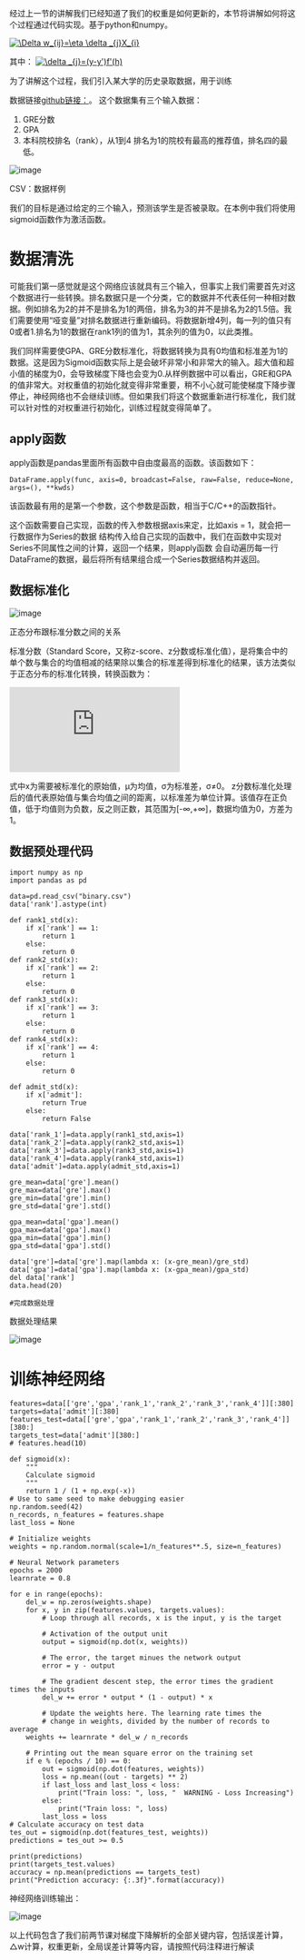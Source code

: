 经过上一节的讲解我们已经知道了我们的权重是如何更新的，本节将讲解如何将这个过程通过代码实现。基于python和numpy。

<a href="http://www.codecogs.com/eqnedit.php?latex=\Delta&space;w_{ij}=\eta&space;\delta&space;_{j}X_{i}" target="_blank"><img src="http://latex.codecogs.com/gif.latex?\Delta&space;w_{ij}=\eta&space;\delta&space;_{j}X_{i}" title="\Delta w_{ij}=\eta \delta _{j}X_{i}" /></a>

其中：
<a href="http://www.codecogs.com/eqnedit.php?latex=\delta&space;_{j}=(y-y')f'(h)" target="_blank"><img src="http://latex.codecogs.com/gif.latex?\delta&space;_{j}=(y-y')f'(h)" title="\delta _{j}=(y-y')f'(h)" /></a>

为了讲解这个过程，我们引入某大学的历史录取数据，用于训练

数据链接[github链接：](http://note.youdao.com/)。
这个数据集有三个输入数据：
1. GRE分数
2. GPA
3. 本科院校排名（rank），从1到4
排名为1的院校有最高的推荐值，排名四的最低。

![image](http://note.youdao.com/favicon.ico)

CSV：数据样例

我们的目标是通过给定的三个输入，预测该学生是否被录取。在本例中我们将使用sigmoid函数作为激活函数。
# 数据清洗
可能我们第一感觉就是这个网络应该就具有三个输入，但事实上我们需要首先对这个数据进行一些转换。排名数据只是一个分类，它的数据并不代表任何一种相对数据。例如排名为2的并不是排名为1的两倍，排名为3的并不是排名为2的1.5倍。我们需要使用“哑变量”对排名数据进行重新编码。将数据新增4列，每一列的值只有0或者1.排名为1的数据在rank1列的值为1，其余列的值为0，以此类推。

我们同样需要使GPA、GRE分数标准化，将数据转换为具有0均值和标准差为1的数据。这是因为Sigmoid函数实际上是会破坏非常小和非常大的输入。超大值和超小值的梯度为0，会导致梯度下降也会变为0.从样例数据中可以看出，GRE和GPA的值非常大。对权重值的初始化就变得非常重要，稍不小心就可能使梯度下降步骤停止，神经网络也不会继续训练。但如果我们将这个数据重新进行标准化，我们就可以针对性的对权重进行初始化，训练过程就变得简单了。
 
##  apply函数
apply函数是pandas里面所有函数中自由度最高的函数。该函数如下：

```
DataFrame.apply(func, axis=0, broadcast=False, raw=False, reduce=None, args=(), **kwds)
```

该函数最有用的是第一个参数，这个参数是函数，相当于C/C++的函数指针。

这个函数需要自己实现，函数的传入参数根据axis来定，比如axis = 1，就会把一行数据作为Series的数据 
结构传入给自己实现的函数中，我们在函数中实现对Series不同属性之间的计算，返回一个结果，则apply函数 
会自动遍历每一行DataFrame的数据，最后将所有结果组合成一个Series数据结构并返回。

## 数据标准化
![image](https://upload-images.jianshu.io/upload_images/1428402-2968ecec845658fd.png?imageMogr2/auto-orient/strip%7CimageView2/2/w/1000/format/webp)

正态分布跟标准分数之间的关系

标准分数（Standard Score，又称z-score、z分数或标准化值），是将集合中的单个数与集合的均值相减的结果除以集合的标准差得到标准化的结果，该方法类似于正态分布的标准化转换，转换函数为：

![image](http://latex.codecogs.com/png.latex?%7B%5Crm%7Bz%7D%7D%20=%20%5Cfrac%7B%7Bx%20-%20%5Cmu%20%7D%7D%7B%5Csigma%20%7D)

式中x为需要被标准化的原始值，μ为均值，σ为标准差，σ≠0。
z分数标准化处理后的值代表原始值与集合均值之间的距离，以标准差为单位计算。该值存在正负值，低于均值则为负数，反之则正数，其范围为[-∞,+∞]，数据均值为0，方差为1。

## 数据预处理代码

```
import numpy as np
import pandas as pd

data=pd.read_csv("binary.csv")
data['rank'].astype(int)

def rank1_std(x):
    if x['rank'] == 1:
        return 1
    else:
        return 0
def rank2_std(x):
    if x['rank'] == 2:
        return 1
    else:
        return 0
def rank3_std(x):
    if x['rank'] == 3:
        return 1
    else:
        return 0
def rank4_std(x):
    if x['rank'] == 4:
        return 1
    else:
        return 0
    
def admit_std(x):
    if x['admit']:
        return True
    else:
        return False

data['rank_1']=data.apply(rank1_std,axis=1)
data['rank_2']=data.apply(rank2_std,axis=1)
data['rank_3']=data.apply(rank3_std,axis=1)
data['rank_4']=data.apply(rank4_std,axis=1)
data['admit']=data.apply(admit_std,axis=1)

gre_mean=data['gre'].mean()
gre_max=data['gre'].max()
gre_min=data['gre'].min()
gre_std=data['gre'].std()

gpa_mean=data['gpa'].mean()
gpa_max=data['gpa'].max()
gpa_min=data['gpa'].min()
gpa_std=data['gpa'].std()

data['gre']=data['gre'].map(lambda x: (x-gre_mean)/gre_std)
data['gpa']=data['gpa'].map(lambda x: (x-gpa_mean)/gpa_std)
del data['rank']
data.head(20)

#完成数据处理
```
数据处理结果

![image](http://note.youdao.com/favicon.ico)

# 训练神经网络


```
features=data[['gre','gpa','rank_1','rank_2','rank_3','rank_4']][:380]
targets=data['admit'][:380]
features_test=data[['gre','gpa','rank_1','rank_2','rank_3','rank_4']][380:]
targets_test=data['admit'][380:]
# features.head(10)

def sigmoid(x):
    """
    Calculate sigmoid
    """
    return 1 / (1 + np.exp(-x))
# Use to same seed to make debugging easier
np.random.seed(42)
n_records, n_features = features.shape
last_loss = None

# Initialize weights
weights = np.random.normal(scale=1/n_features**.5, size=n_features)

# Neural Network parameters
epochs = 2000
learnrate = 0.8

for e in range(epochs):
    del_w = np.zeros(weights.shape)
    for x, y in zip(features.values, targets.values):
        # Loop through all records, x is the input, y is the target

        # Activation of the output unit
        output = sigmoid(np.dot(x, weights))

        # The error, the target minues the network output
        error = y - output

        # The gradient descent step, the error times the gradient times the inputs
        del_w += error * output * (1 - output) * x

        # Update the weights here. The learning rate times the 
        # change in weights, divided by the number of records to average
    weights += learnrate * del_w / n_records

    # Printing out the mean square error on the training set
    if e % (epochs / 10) == 0:
        out = sigmoid(np.dot(features, weights))
        loss = np.mean((out - targets) ** 2)
        if last_loss and last_loss < loss:
            print("Train loss: ", loss, "  WARNING - Loss Increasing")
        else:
            print("Train loss: ", loss)
        last_loss = loss
# Calculate accuracy on test data
tes_out = sigmoid(np.dot(features_test, weights))
predictions = tes_out >= 0.5

print(predictions)
print(targets_test.values)
accuracy = np.mean(predictions == targets_test)
print("Prediction accuracy: {:.3f}".format(accuracy))
```

神经网络训练输出：

![image](http://note.youdao.com/favicon.ico)

以上代码包含了我们前两节课对梯度下降解析的全部关键内容，包括误差计算，△w计算，权重更新，全局误差计算等内容，请按照代码注释进行解读


